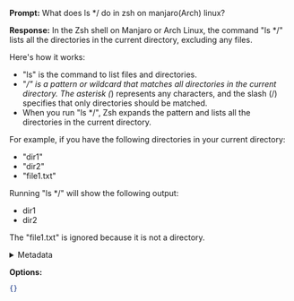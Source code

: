 **Prompt:**
What does ls */ do in zsh on manjaro(Arch) linux?

**Response:**
In the Zsh shell on Manjaro or Arch Linux, the command "ls */" lists all the directories in the current directory, excluding any files.

Here's how it works:

- "ls" is the command to list files and directories.
- "*/" is a pattern or wildcard that matches all directories in the current directory. The asterisk (*) represents any characters, and the slash (/) specifies that only directories should be matched.
- When you run "ls */", Zsh expands the pattern and lists all the directories in the current directory.

For example, if you have the following directories in your current directory:
- "dir1"
- "dir2"
- "file1.txt"

Running "ls */" will show the following output:
- dir1
- dir2

The "file1.txt" is ignored because it is not a directory.

<details><summary>Metadata</summary>

- Duration: 7884 ms
- Datetime: 2023-09-04T13:02:06.034585
- Model: gpt-3.5-turbo-0613

</details>

**Options:**
```json
{}
```

